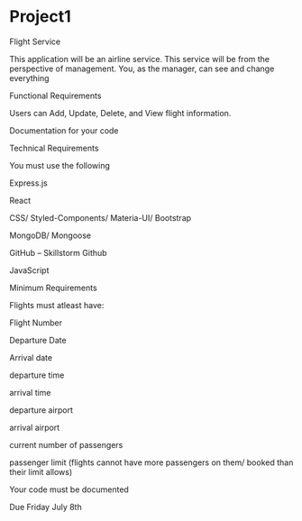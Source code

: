 # Project1

Flight Service 

 

This application will be an airline service. This service will be from the perspective of management. You, as the manager, can see and change everything 

 

Functional Requirements 

Users can Add, Update, Delete, and View flight information. 

Documentation for your code 

Technical Requirements 

You must use the following 

Express.js 

React 

CSS/ Styled-Components/ Materia-UI/ Bootstrap 

MongoDB/ Mongoose 

GitHub – Skillstorm Github 

JavaScript 

 

Minimum Requirements 

Flights must atleast have: 

Flight Number 

Departure Date 

Arrival date 

departure time 

arrival time 

departure airport 

arrival airport 

current number of passengers 

passenger limit (flights cannot have more passengers on them/ booked than their limit allows) 

Your code must be documented 

 

Due Friday July 8th 

